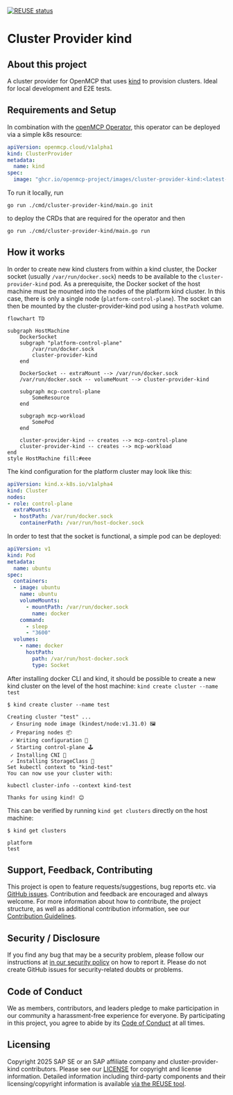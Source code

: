 [![REUSE status](https://api.reuse.software/badge/github.com/openmcp-project/cluster-provider-kind)](https://api.reuse.software/info/github.com/openmcp-project/cluster-provider-kind)

# Cluster Provider kind

## About this project

A cluster provider for OpenMCP that uses [kind](https://kind.sigs.k8s.io/) to provision clusters. Ideal for local development and E2E tests.

## Requirements and Setup

In combination with the [openMCP Operator](https://github.com/openmcp-project/openmcp-operator), this operator can be deployed via a simple k8s resource:
```yaml
apiVersion: openmcp.cloud/v1alpha1
kind: ClusterProvider
metadata:
  name: kind
spec:
  image: "ghcr.io/openmcp-project/images/cluster-provider-kind:<latest-version>"
```

To run it locally, run
```shell
go run ./cmd/cluster-provider-kind/main.go init
```
to deploy the CRDs that are required for the operator and then
```shell
go run ./cmd/cluster-provider-kind/main.go run
```

## How it works

In order to create new kind clusters from within a kind cluster, the Docker socket (usually `/var/run/docker.sock`) needs to be available to the `cluster-provider-kind` pod. As a prerequisite, the Docker socket of the host machine must be mounted into the nodes of the platform kind cluster. In this case, there is only a single node (`platform-control-plane`). The socket can then be mounted by the cluster-provider-kind pod using a `hostPath` volume.

```mermaid
flowchart TD

subgraph HostMachine
    DockerSocket
    subgraph "platform-control-plane"
        /var/run/docker.sock
        cluster-provider-kind
    end

    DockerSocket -- extraMount --> /var/run/docker.sock
    /var/run/docker.sock -- volumeMount --> cluster-provider-kind

    subgraph mcp-control-plane
        SomeResource
    end

    subgraph mcp-workload
        SomePod
    end

    cluster-provider-kind -- creates --> mcp-control-plane
    cluster-provider-kind -- creates --> mcp-workload
end
style HostMachine fill:#eee
```

The kind configuration for the platform cluster may look like this:

```yaml
apiVersion: kind.x-k8s.io/v1alpha4
kind: Cluster
nodes:
- role: control-plane
  extraMounts:
  - hostPath: /var/run/docker.sock
    containerPath: /var/run/host-docker.sock
```
 In order to test that the socket is functional, a simple pod can be deployed:

```yaml
apiVersion: v1
kind: Pod
metadata:
  name: ubuntu
spec:
  containers:
  - image: ubuntu
    name: ubuntu
    volumeMounts:
      - mountPath: /var/run/docker.sock
        name: docker
    command:
      - sleep
      - "3600"
  volumes:
    - name: docker
      hostPath:
        path: /var/run/host-docker.sock
        type: Socket
```

After installing docker CLI and kind, it should be possible to create a new kind cluster on the level of the host machine: `kind create cluster --name test`

```
$ kind create cluster --name test

Creating cluster "test" ...
 ✓ Ensuring node image (kindest/node:v1.31.0) 🖼
 ✓ Preparing nodes 📦
 ✓ Writing configuration 📜
 ✓ Starting control-plane 🕹️
 ✓ Installing CNI 🔌
 ✓ Installing StorageClass 💾
Set kubectl context to "kind-test"
You can now use your cluster with:

kubectl cluster-info --context kind-test

Thanks for using kind! 😊
```

This can be verified by running `kind get clusters` directly on the host machine:

```
$ kind get clusters

platform
test
```

## Support, Feedback, Contributing

This project is open to feature requests/suggestions, bug reports etc. via [GitHub issues](https://github.com/openmcp-project/cluster-provider-kind/issues). Contribution and feedback are encouraged and always welcome. For more information about how to contribute, the project structure, as well as additional contribution information, see our [Contribution Guidelines](CONTRIBUTING.md).

## Security / Disclosure
If you find any bug that may be a security problem, please follow our instructions at [in our security policy](https://github.com/openmcp-project/cluster-provider-kind/security/policy) on how to report it. Please do not create GitHub issues for security-related doubts or problems.

## Code of Conduct

We as members, contributors, and leaders pledge to make participation in our community a harassment-free experience for everyone. By participating in this project, you agree to abide by its [Code of Conduct](https://github.com/SAP/.github/blob/main/CODE_OF_CONDUCT.md) at all times.

## Licensing

Copyright 2025 SAP SE or an SAP affiliate company and cluster-provider-kind contributors. Please see our [LICENSE](LICENSE) for copyright and license information. Detailed information including third-party components and their licensing/copyright information is available [via the REUSE tool](https://api.reuse.software/info/github.com/openmcp-project/cluster-provider-kind).
